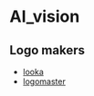 # AI_vision

## Logo makers
   * [looka](https://looka.com/)
   * [logomaster](https://app.logomaster.ai/)
